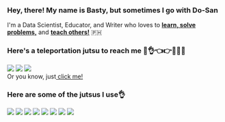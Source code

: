 <!--<h1> Hello there, I'm Basty! 👋 </h1>-->

<h3>Hey, there! My name is Basty, but sometimes I go with Do-San</h3>

<p>I'm a Data Scientist, Educator, and Writer who loves to <b><u>learn, solve problems,</b></u> and <b><u>teach others!</b></u> 🇵🇭 </p>

<h3>Here's a teleportation jutsu to reach me 🤚👌👈👉🤟👊👐 </h3>
<a href="https://www.instagram.com/mooskiiiie/"><img src="https://img.shields.io/badge/instagram-%23E4405F.svg?&style=for-the-badge&logo=instagram&logoColor=white"></a> <a href="https://www.linkedin.com/in/sebastianvergara03/"><img src="https://img.shields.io/badge/linkedin-%230077B5.svg?&style=for-the-badge&logo=linkedin&logoColor=white"></a> <a href="https://twitter.com/sebmvergara"><img src="https://img.shields.io/badge/twitter-%231DA1F2.svg?&style=for-the-badge&logo=twitter&logoColor=white"></a>
<br>
Or you know, just<a href='https://bit.ly/Sebastian_Vergara'> click me! </a>




<br>

### Here are some of the jutsus I use👌
<img src="https://img.shields.io/badge/Python-FFD43B?style=for-the-badge&logo=python&logoColor=blue"> <img src="https://img.shields.io/badge/HTML5-E34F26?style=for-the-badge&logo=html5&logoColor=white"/> <img src="https://img.shields.io/badge/CSS3-1572B6?style=for-the-badge&logo=css3&logoColor=white"/> <img src="https://img.shields.io/badge/mysql-%2300f.svg?&style=for-the-badge&logo=mysql&logoColor=white"/> <img src="https://img.shields.io/badge/Numpy-777BB4?style=for-the-badge&logo=numpy&logoColor=white"> <img src="	https://img.shields.io/badge/Pandas-2C2D72?style=for-the-badge&logo=pandas&logoColor=white"> <img src="https://img.shields.io/badge/scikit_learn-F7931E?style=for-the-badge&logo=scikit-learn&logoColor=white"> <img src="https://img.shields.io/badge/Streamlit-FF4B4B?style=for-the-badge&logo=Streamlit&logoColor=white">
